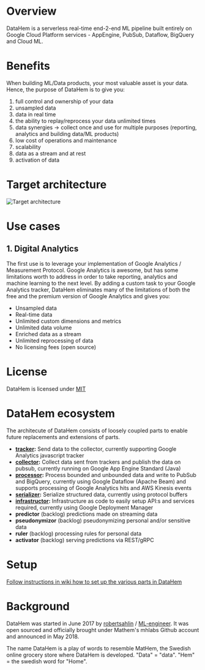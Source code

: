 # Overview
DataHem is a serverless real-time end-2-end ML pipeline built entirely on Google Cloud Platform services - AppEngine, PubSub, Dataflow, BigQuery and Cloud ML.

# Benefits
When building ML/Data products, your most valuable asset is your data. Hence, the purpose of DataHem is to give you:

1. full control and ownership of your data
2. unsampled data
3. data in real time
4. the ability to replay/reprocess your data unlimited times
5. data synergies -> collect once and use for multiple purposes (reporting, analytics and building data/ML products)
6. low cost of operations and maintenance
7. scalability
8. data as a stream and at rest
9. activation of data

# Target architecture

![Target architecture](https://github.com/mhlabs/datahem/raw/master/images/architecture.PNG)

# Use cases

## 1. Digital Analytics
The first use is to leverage your implementation of Google Analytics / Measurement Protocol. Google Analytics is awesome, but has some limitations worth to address in order to take reporting, analytics and machine learning to the next level. By adding a custom task to your Google Analytics tracker, DataHem eliminates many of the limitations of both the free and the premium version of Google Analytics and gives you:
- Unsampled data
- Real-time data
- Unlimited custom dimensions and metrics
- Unlimited data volume
- Enriched data as a stream
- Unlimited reprocessing of data
- No licensing fees (open source)

# License
DataHem is licensed under [MIT](https://opensource.org/licenses/MIT)

# DataHem ecosystem
The architecute of DataHem consists of loosely coupled parts to enable future replacements and extensions of parts.

* **[tracker](https://github.com/mhlabs/datahem.tracker):** Send data to the collector, currently supporting Google Analytics javascript tracker
* **[collector](https://github.com/mhlabs/datahem.collector):** Collect data sent from trackers and publish the data on pubsub, currently running on Google App Engine Standard (Java)
* **[processor](https://github.com/mhlabs/datahem.processor):** Process bounded and unbounded data and write to PubSub and BigQuery, currently using Google Dataflow (Apache Beam) and supports processing of Google Analytics hits and AWS Kinesis events
* **[serializer](https://github.com/mhlabs/datahem.serializer):** Serialize structured data, currently using protocol buffers
* **[infrastructor](https://github.com/mhlabs/datahem.infrastructor):** Infrastructure as code to easily setup API:s and services required, currently using Google Deployment Manager
* **predictor** (backlog) predictions made on streaming data
* **pseudonymizor** (backlog) pseudonymizing personal and/or sensitive data
* **ruler** (backlog) processing rules for personal data
* **activator** (backlog) serving predictions via REST/gRPC

# Setup
[Follow instructions in wiki how to set up the various parts in DataHem](https://github.com/mhlabs/datahem/wiki/Setup)

# Background
DataHem was started in June 2017 by [robertsahlin](https://github.com/robertsahlin) / [ML-engineer](https://github.com/ML-engineer). It was open sourced and officially brought under Mathem's mhlabs Github account and announced in May 2018.

The name DataHem is a play of words to resemble MatHem, the Swedish online grocery store where DataHem is developed. "Data" = "data". "Hem" = the swedish word for "Home".
